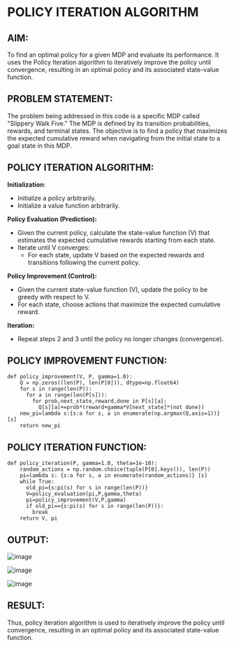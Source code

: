 # POLICY ITERATION ALGORITHM

## AIM:
To find an optimal policy for a given MDP and evaluate its performance. It uses the Policy Iteration algorithm to iteratively improve the policy until convergence, resulting in an optimal policy and its associated state-value function.

## PROBLEM STATEMENT:
The problem being addressed in this code is a specific MDP called "Slippery Walk Five." The MDP is defined by its transition probabilities, rewards, and terminal states. The objective is to find a policy that maximizes the expected cumulative reward when navigating from the initial state to a goal state in this MDP.

## POLICY ITERATION ALGORITHM:

**Initialization**:
- Initialize a policy arbitrarily.
- Initialize a value function arbitrarily.

**Policy Evaluation (Prediction):**

- Given the current policy, calculate the state-value function (V) that estimates the expected cumulative rewards starting from each state.
- Iterate until V converges:
  - For each state, update V based on the expected rewards and transitions following the current policy.

**Policy Improvement (Control):**
- Given the current state-value function (V), update the policy to be greedy with respect to V.
- For each state, choose actions that maximize the expected cumulative reward.

**Iteration:**
- Repeat steps 2 and 3 until the policy no longer changes (convergence).

## POLICY IMPROVEMENT FUNCTION:
```python3
def policy_improvement(V, P, gamma=1.0):
    Q = np.zeros((len(P), len(P[0])), dtype=np.float64)
    for s in range(len(P)):
      for a in range(len(P[s])):
        for prob,next_state,reward,done in P[s][a]:
          Q[s][a]+=prob*(reward+gamma*V[next_state]*(not done))
    new_pi=lambda s:{s:a for s, a in enumerate(np.argmax(Q,axis=1))} [s]         
    return new_pi
```

## POLICY ITERATION FUNCTION:
```python3
def policy_iteration(P, gamma=1.0, theta=1e-10):
    random_actions = np.random.choice(tuple(P[0].keys()), len(P))
    pi=lambda s: {s:a for s, a in enumerate(random_actions)} [s]
    while True:
      old_pi={s:pi(s) for s in range(len(P))}
      V=policy_evaluation(pi,P,gamma,theta)
      pi=policy_improvement(V,P,gamma)
      if old_pi=={s:pi(s) for s in range(len(P))}:
        break
    return V, pi
```

## OUTPUT:

![image](https://github.com/SaiDarshan2003/policy-iteration-algorithm/assets/94692595/e886312d-b34d-49d2-82cd-df58be061e0b)


![image](https://github.com/SaiDarshan2003/policy-iteration-algorithm/assets/94692595/84487d56-0268-4c9f-bd54-a7554f377dcb)


![image](https://github.com/SaiDarshan2003/policy-iteration-algorithm/assets/94692595/aa0172fe-80ae-4a0f-9610-4e0a7ee3a93a)



## RESULT:
Thus, policy iteration algorithm is used to iteratively improve the policy until convergence, resulting in an optimal policy and its associated state-value function.

